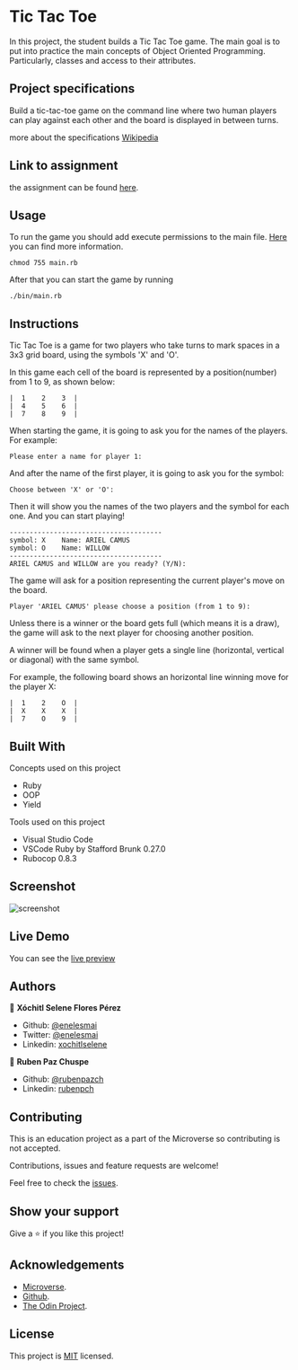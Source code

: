 # Tic Tac Toe

In this project, the student builds a Tic Tac Toe game. The main goal is to put into practice the main concepts of Object Oriented Programming. Particularly, classes and access to their attributes.

## Project specifications

Build a tic-tac-toe game on the command line where two human players can play against each other and the board is displayed in between turns.

more about the specifications  [Wikipedia](https://en.wikipedia.org/wiki/Tic-tac-toe)

## Link to assignment

the assignment can be found  [here](https://www.theodinproject.com/courses/ruby-programming/lessons/oop).

## Usage

To run the game you should add execute permissions to the main file. [Here](https://commandercoriander.net/blog/2013/02/16/making-a-ruby-script-executable/) you can find more information. 

    chmod 755 main.rb

After that you can start the game by running

    ./bin/main.rb

## Instructions

Tic Tac Toe is a game for two players who take turns to mark spaces in a 3x3 grid board, using the symbols 'X' and 'O'.

In this game each cell of the board is represented by a position(number) from 1 to 9, as shown below:

    |  1    2    3  |
    |  4    5    6  |
    |  7    8    9  |

When starting the game, it is going to ask you for the names of the players. For example:
    
    Please enter a name for player 1:

And after the name of the first player, it is going to ask you for the symbol:
    
    Choose between 'X' or 'O':

Then it will show you the names of the two players and the symbol for each one. And you can start playing!
    
    --------------------------------------
    symbol: X    Name: ARIEL CAMUS
    symbol: O    Name: WILLOW
    --------------------------------------
    ARIEL CAMUS and WILLOW are you ready? (Y/N):

The game will ask for a position representing the current player's move on the board.
    
    Player 'ARIEL CAMUS' please choose a position (from 1 to 9): 

Unless there is a winner or the board gets full (which means it is a draw), the game will ask to the next player for choosing another position.

A winner will be found when a player gets a single line (horizontal, vertical or diagonal) with the same symbol.

For example, the following board shows an horizontal line winning move for the player X:

    |  1    2    O  |
    |  X    X    X  |
    |  7    O    9  |


## Built With

Concepts used on this project

- Ruby
- OOP 
- Yield

Tools used on this project

- Visual Studio Code
- VSCode Ruby by Stafford Brunk 0.27.0
- Rubocop 0.8.3


## Screenshot

![screenshot](./img/screnshot-site.jpg)

## Live Demo

You can see the [live preview](#)


## Authors

👤 **Xóchitl Selene Flores Pérez**

- Github: [@enelesmai](https://github.com/enelesmai)
- Twitter: [@enelesmai](https://twitter.com/enelesmai)
- Linkedin: [xochitlselene](https://linkedin.com/in/xochitlselene)

👤 **Ruben Paz Chuspe**

- Github: [@rubenpazch](https://github.com/rubenpazch)
- Linkedin: [rubenpch](https://www.linkedin.com/in/rubenpch/)


## Contributing

This is an education project as a part of the Microverse so contributing is not accepted. 

Contributions, issues and feature requests are welcome!

Feel free to check the [issues](https://github.com/enelesmai/tic-tac-toe/issues).

## Show your support

Give a ⭐️ if you like this project!

## Acknowledgements

+ [Microverse](https://www.microverse.org/).
+ [Github](http://github.com/).
+ [The Odin Project](theodinproject.com/).

## License

This project is [MIT](lic.url) licensed.

